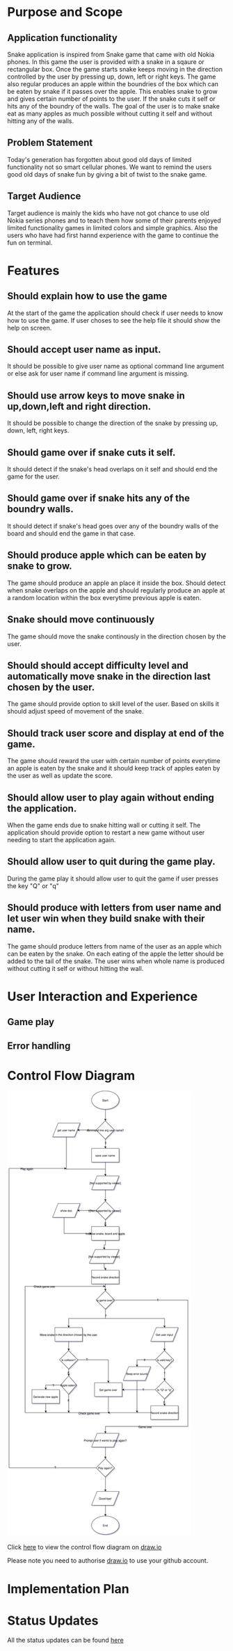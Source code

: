 # Purpose and Scope
## Application functionality
Snake application is inspired from Snake game that came with old Nokia phones. In this game the user is provided with a snake in a sqaure or rectangular box. Once the game starts snake keeps moving in the direction controlled by the user by pressing up, down, left or right keys. The game also regular produces an apple within the boundries of the box which can be eaten by snake if it passes over the apple. This enables snake to grow and gives certain number of points to the user. If the snake cuts it self or hits any of the boundry of the walls.
The goal of the user is to make snake eat as many apples as much possible without cutting it self and without hitting any of the walls.
## Problem Statement
Today's generation has forgotten about good old days of limited functionality not so smart cellular phones. We want to remind the users good old days of snake fun by giving a bit of twist to the snake game.
## Target Audience
Target audience is mainly the kids who have not got chance to use old Nokia series phones and to teach them how some of their parents enjoyed limited functionality games in limited colors and simple graphics. Also the users who have had first hannd experience with the game to continue the fun on terminal.
<!-- Ques is this read me file -->
<!-- 
Develop a statement of purpose and scope for your application. It must include:
- describe at a high level what the application will do
- identify the problem it will solve and explain why you are developing it
- identify the target audience
- explain how a member of the target audience will use it	
 -->
# Features
<!-- 
Develop a list of features that will be included in the application. It must include:
- at least THREE features
- describe each feature


Ensure that your features include the following language elements and concepts:
- use of variables and the concept of variable scope
- loops and conditional control structures
- error handling


Note: If the features you described do not require you to use all of the above it is likely that your application is not sophisticated enough. Consult with your educator to check your features are sufficient to address the criteria for T1A2-7. 
-->
## Should explain how to use the game
At the start of the game the application should check if user needs to know how to use the game.
If user choses to see the help file it should show the help on screen.
## Should accept user name as input.
It should be possible to give user name as optional command line argument or else ask for user name if command line argument is missing. 
## Should use arrow keys to move snake in up,down,left and right direction.
It should be possible to change the direction of the snake by pressing up, down, left, right keys.
## Should game over if snake cuts it self.
It should detect if the snake's head overlaps on it self and should end the game for the user.
## Should game over if snake hits any of the boundry walls.
It should detect if snake's head goes over any of the boundry walls of the board and should end the game in that case.
## Should produce apple which can be eaten by snake to grow.
The game should produce an apple an place it inside the box. Should detect when snake overlaps on the apple and should regularly produce an apple at a random location within the box everytime previous apple is eaten.
## Snake should move continuously
The game should move the snake continously  in the direction chosen by the user.
## Should should accept difficulty level and automatically move snake in the direction last chosen by the user.
The game should provide option to skill level of the user. Based on skills it should adjust speed of movement of the snake.
## Should track user score and display at end of the game.
The game should reward the user with certain number of points everytime an apple is eaten by the snake and it should keep track of apples eaten by the user as well as update the score. 
## Should allow user to play again without ending the application.
When the game ends due to snake hitting wall or cutting it self. The application should provide option to restart a new game without user needing to start the application again.
## Should allow user to quit during the game play.
During the game play it should allow user to quit the game if user presses the key "Q" or "q"
## Should produce with letters from user name and let user win when they build snake with their name.
The game should produce letters from name of the user as an apple which can be eaten by the snake. On each eating of the apple the letter should be added to the tail of the snake. The user wins when whole name is produced without cutting it self or without hitting the wall.
# User Interaction and Experience
<!-- 
Develop an outline of the user interaction and experience for the application.
Your outline must include:
- how the user will find out how to interact with / use each feature
- how the user will interact with / use each feature
- how errors will be handled by the application and displayed to the user
 -->
 ## Game play

 ## Error handling

# Control Flow Diagram	
![Snake game control flow](./ctrl-flow-diagram/snake_game.svg)
<!-- 
Develop a diagram which describes the control flow of your application. Your diagram must:
- show the workflow/logic and/or integration of the features in your application for each feature.
- utilise a recognised format or set of conventions for a control flow diagram, such as UML.
 -->
Click [here](https://www.draw.io/#Hhirengondhiya%2Fname_snake_game%2Fmaster%2Fdocumentation%2Fctrl-flow-diagram%2Fsnake_game.drawio) to view the control flow diagram on [draw.io](https://www.draw.io/)

Please note you need to authorise [draw.io](https://www.draw.io/) to use your github account.
# Implementation Plan
<!-- 
Develop an implementation plan which:
- outlines how each feature will be implemented and a checklist of tasks for each feature
- prioritise the implementation of different features, or checklist items within a feature
- provide a deadline, duration or other time indicator for each feature or checklist/checklist-item
 -->

# Status Updates
All the status updates can be found [here](development-log.md)
